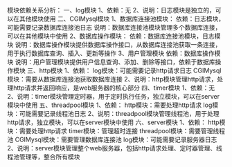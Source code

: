 模块依赖关系分析：
    一、log模块
        1、依赖：无
        2、说明：日志模块是独立的，可以在其他模块使用
    二、CGIMysql模块
        1、数据库连接池模块：
            依赖：日志模块，可能需要记录数据库连接池日志
            说明：数据库连接池模块管理多个数据库连接，可以在其他模块中使用
        2、数据库操作模块：
            依赖：数据库连接池模块，日志模块
            说明：数据库操作模块提供数据库操作接口，从数据库连接池获取一条连接，用于执行数据库查询、插入、更新等操作
        3、用户管理模块
            依赖：数据库操作模块
            说明：用户管理模块提供用户信息查询、添加、删除等接口，依赖于数据库操作模块
    三、http模块
        1、依赖：
            log模块：可能需要记录http请求日志
            CGIMysql模块：需要从数据库连接池获取数据库连接
        2、说明：http模块管理http请求，处理http请求并返回响应，是web服务器的核心部分
    四、timer模块
        1、依赖：无  
        2、说明：timer模块管理定时器，用于定时执行任务，独立模块，可以在server模块中使用
    五、threadpool模块
        1、依赖：
            http模块：需要处理http请求
            log模块：可能需要记录线程池日志
        2、说明：threadpool模块管理线程池，用于处理http请求，独立模块，可以在server模块中使用
    六、server模块
        1、依赖：
            http模块：需要处理http请求
            timer模块：管理超时连接
            threadpool模块：需要管理线程池
            CGIMysql模块：需要管理数据库连接池
            log模块：可能需要记录服务器日志
        2、说明：server模块管理整个web服务器，包括http请求处理、定时器管理、线程池管理等，整合所有模块
       